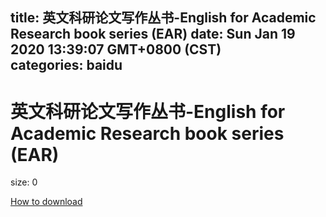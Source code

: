 
title: 英文科研论文写作丛书-English for Academic Research book series (EAR)
date: Sun Jan 19 2020 13:39:07 GMT+0800 (CST)    
categories: baidu
---

# 英文科研论文写作丛书-English for Academic Research book series (EAR)
size: 0
 
 

[How to download](https://bpcam.bemobtrk.com/go/2ceec3aa-1ca2-46d6-b9ff-aaa5c184517c?jno=1357)